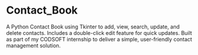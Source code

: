 # Contact_Book
A Python Contact Book using Tkinter to add, view, search, update, and delete contacts. Includes a double-click edit feature for quick updates. Built as part of my CODSOFT internship to deliver a simple, user-friendly contact management solution.
